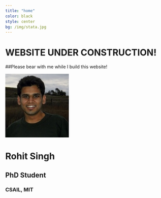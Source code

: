 ```yaml
---
title: "home"
color: black
style: center
bg: /img/stata.jpg
---
```


# WEBSITE UNDER CONSTRUCTION! 
##Please bear with me while I build this website!

![RohitImg]
# Rohit Singh 

## PhD Student

### CSAIL, MIT 


[RohitImg]: /img/rohit.jpg
